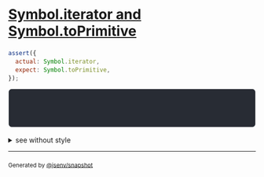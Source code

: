 # [Symbol.iterator and Symbol.toPrimitive](../../well_known.test.js#L17)

```js
assert({
  actual: Symbol.iterator,
  expect: Symbol.toPrimitive,
});
```

![img](throw.svg)

<details>
  <summary>see without style</summary>

```console
AssertionError: actual and expect are different

actual: Symbol.iterator
expect: Symbol.toPrimitive
```

</details>


---

<sub>
  Generated by <a href="https://github.com/jsenv/core/tree/main/packages/tooling/snapshot">@jsenv/snapshot</a>
</sub>
